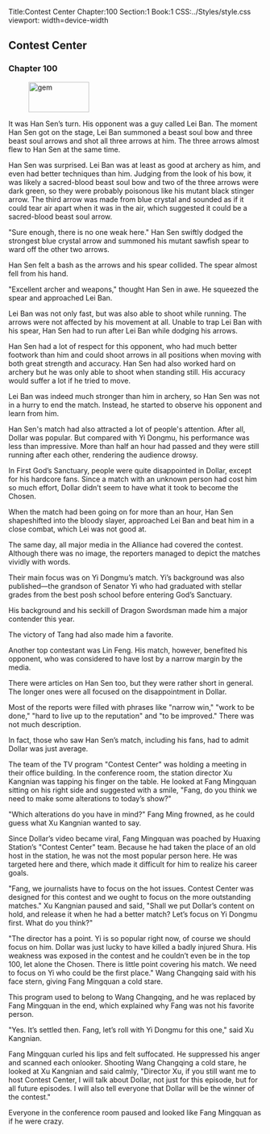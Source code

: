 Title:Contest Center 
Chapter:100 
Section:1 
Book:1 
CSS:../Styles/style.css 
viewport: width=device-width
  
## Contest Center
### Chapter 100
  
<figure>
	<img src="../Images/gem.gif" alt="gem" id="gem" width="120" height="60" />
</figure>
  

  
It was Han Sen’s turn. His opponent was a guy called Lei Ban. The moment Han Sen got on the stage, Lei Ban summoned a beast soul bow and three beast soul arrows and shot all three arrows at him. The three arrows almost flew to Han Sen at the same time.

Han Sen was surprised. Lei Ban was at least as good at archery as him, and even had better techniques than him. Judging from the look of his bow, it was likely a sacred-blood beast soul bow and two of the three arrows were dark green, so they were probably poisonous like his mutant black stinger arrow. The third arrow was made from blue crystal and sounded as if it could tear air apart when it was in the air, which suggested it could be a sacred-blood beast soul arrow.

"Sure enough, there is no one weak here." Han Sen swiftly dodged the strongest blue crystal arrow and summoned his mutant sawfish spear to ward off the other two arrows.

Han Sen felt a bash as the arrows and his spear collided. The spear almost fell from his hand.

"Excellent archer and weapons," thought Han Sen in awe. He squeezed the spear and approached Lei Ban.

Lei Ban was not only fast, but was also able to shoot while running. The arrows were not affected by his movement at all. Unable to trap Lei Ban with his spear, Han Sen had to run after Lei Ban while dodging his arrows.

Han Sen had a lot of respect for this opponent, who had much better footwork than him and could shoot arrows in all positions when moving with both great strength and accuracy. Han Sen had also worked hard on archery but he was only able to shoot when standing still. His accuracy would suffer a lot if he tried to move.

Lei Ban was indeed much stronger than him in archery, so Han Sen was not in a hurry to end the match. Instead, he started to observe his opponent and learn from him.

Han Sen's match had also attracted a lot of people's attention. After all, Dollar was popular. But compared with Yi Dongmu, his performance was less than impressive. More than half an hour had passed and they were still running after each other, rendering the audience drowsy.

In First God’s Sanctuary, people were quite disappointed in Dollar, except for his hardcore fans. Since a match with an unknown person had cost him so much effort, Dollar didn’t seem to have what it took to become the Chosen.

When the match had been going on for more than an hour, Han Sen shapeshifted into the bloody slayer, approached Lei Ban and beat him in a close combat, which Lei was not good at.

The same day, all major media in the Alliance had covered the contest. Although there was no image, the reporters managed to depict the matches vividly with words.

Their main focus was on Yi Dongmu’s match. Yi’s background was also published—the grandson of Senator Yi who had graduated with stellar grades from the best posh school before entering God’s Sanctuary.

His background and his seckill of Dragon Swordsman made him a major contender this year.

The victory of Tang had also made him a favorite.

Another top contestant was Lin Feng. His match, however, benefited his opponent, who was considered to have lost by a narrow margin by the media.

There were articles on Han Sen too, but they were rather short in general. The longer ones were all focused on the disappointment in Dollar.

Most of the reports were filled with phrases like "narrow win," "work to be done," "hard to live up to the reputation" and "to be improved." There was not much description.

In fact, those who saw Han Sen’s match, including his fans, had to admit Dollar was just average.

The team of the TV program "Contest Center" was holding a meeting in their office building. In the conference room, the station director Xu Kangnian was tapping his finger on the table. He looked at Fang Mingquan sitting on his right side and suggested with a smile, "Fang, do you think we need to make some alterations to today’s show?"

"Which alterations do you have in mind?" Fang Ming frowned, as he could guess what Xu Kangnian wanted to say.

Since Dollar’s video became viral, Fang Mingquan was poached by Huaxing Station’s "Contest Center" team. Because he had taken the place of an old host in the station, he was not the most popular person here. He was targeted here and there, which made it difficult for him to realize his career goals.

"Fang, we journalists have to focus on the hot issues. Contest Center was designed for this contest and we ought to focus on the more outstanding matches." Xu Kangnian paused and said, "Shall we put Dollar’s content on hold, and release it when he had a better match? Let’s focus on Yi Dongmu first. What do you think?"

"The director has a point. Yi is so popular right now, of course we should focus on him. Dollar was just lucky to have killed a badly injured Shura. His weakness was exposed in the contest and he couldn’t even be in the top 100, let alone the Chosen. There is little point covering his match. We need to focus on Yi who could be the first place." Wang Changqing said with his face stern, giving Fang Mingquan a cold stare.

This program used to belong to Wang Changqing, and he was replaced by Fang Mingquan in the end, which explained why Fang was not his favorite person.

"Yes. It’s settled then. Fang, let’s roll with Yi Dongmu for this one," said Xu Kangnian.

Fang Mingquan curled his lips and felt suffocated. He suppressed his anger and scanned each onlooker. Shooting Wang Changqing a cold stare, he looked at Xu Kangnian and said calmly, "Director Xu, if you still want me to host Contest Center, I will talk about Dollar, not just for this episode, but for all future episodes. I will also tell everyone that Dollar will be the winner of the contest."

Everyone in the conference room paused and looked like Fang Mingquan as if he were crazy.